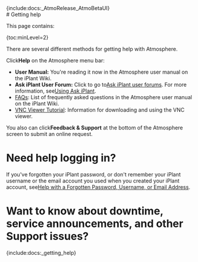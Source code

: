 <div class="wysiwyg-macro"><div class="wysiwyg-macro-tag wysiwyg-macro-starttag">{include:docs:_AtmoRelease_AtmoBetaUI}</div></div>
# Getting help

This page contains:

<div class="wysiwyg-macro"><div class="wysiwyg-macro-tag wysiwyg-macro-starttag">{toc:minLevel=2}</div></div>

There are several different methods for getting help with Atmosphere.

Click**Help** on the Atmosphere menu bar:

*   **User Manual:** You're reading it now in the Atmosphere user manual on the iPlant Wiki.
*   **Ask iPlant User Forum:** Click to go to[Ask iPlant user forums](http://ask.iplantcollaboratie.org). For more information, see[Using Ask iPlant](https://pods.iplantcollaborative.org/wiki/display/start/Using+Ask+iPlant "Using Ask iPlant").
*   [FAQs](https://pods.iplantcollaborative.org/wiki/display/atmman/Atmosphere+FAQs "Atmosphere FAQs"): List of frequently asked questions in the Atmosphere user manual on the iPlant Wiki.
*   [VNC Viewer Tutorial](https://pods.iplantcollaborative.org/wiki/display/atmman/Using+VNC+Viewer+to+Connect+to+an+Atmosphere+VM "Using VNC Viewer to Connect to an Atmosphere VM"): Information for downloading and using the VNC viewer.

You also can click**Feedback & Support** at the bottom of the Atmosphere screen to submit an online request.

# Need help logging in?

If you've forgotten your iPlant password, or don't remember your iPlant username or the email account you used when you created your iPlant account, see[Help with a Forgotten Password, Username, or Email Address](https://pods.iplantcollaborative.org/wiki/display/atmman/Help+with+a+Forgotten+Password%2C+Username%2C+or+Email+Address "Help with a Forgotten Password, Username, or Email Address").

# Want to know about downtime, service announcements, and other Support issues?

<div class="wysiwyg-macro"><div class="wysiwyg-macro-tag wysiwyg-macro-starttag">{include:docs:_getting_help}</div></div>